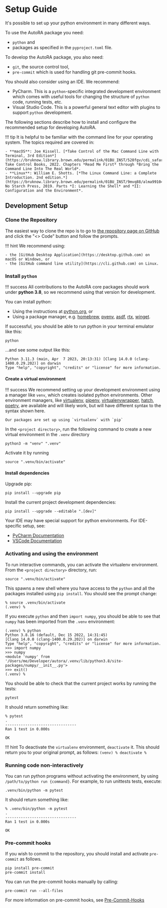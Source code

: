 # Setup Guide

It's possible to set up your python environment in many different ways. 

To use the AutoRA package you need:

- `python` and 
- packages as specified in the `pyproject.toml` file.

To develop the AutoRA package, you also need:

- `git`, the source control tool,
- `pre-commit` which is used for handling git pre-commit hooks.

You should also consider using an IDE. We recommend: 

- PyCharm. This is a `python`-specific integrated development environment which comes with useful tools 
  for changing the structure of `python` code, running tests, etc. 
- Visual Studio Code. This is a powerful general text editor with plugins to support `python` development.

The following sections describe how to install and configure the recommended setup for developing AutoRA.

!!! tip 
    It is helpful to be familiar with the command line for your operating system. The topics required are covered in:

    - **macOS**: Joe Kissell. [*Take Control of the Mac Command Line with Terminal, 3rd Edition*](https://bruknow.library.brown.edu/permalink/01BU_INST/528fgv/cdi_safari_books_v2_9781947282513). Take Control Books, 2022. Chapters *Read Me First* through *Bring the Command Line Into The Real World*.
    - **Linux**: William E. Shotts. [*The Linux Command Line: a Complete Introduction. 2nd edition.*](https://bruknow.library.brown.edu/permalink/01BU_INST/9mvq88/alma991043239704906966). No Starch Press, 2019. Parts *I: Learning the Shell* and *II: Configuration and the Environment*.

## Development Setup

### Clone the Repository

The easiest way to clone the repo is to go to [the repository page on GitHub](https://github.com/AutoResearch/autora)
and click the "<> Code" button and follow the prompts. 

!!! hint
    We recommend using:
    
    - the [GitHub Desktop Application](https://desktop.github.com) on macOS or Windows, or 
    - the [GitHub command line utility](https://cli.github.com) on Linux.

### Install `python`

!!! success
    All contributions to the AutoRA core packages should work under **python 3.8**, so we recommend using that version 
    for development.
    

You can install python:

- Using the instructions at [python.org](https://www.python.org), or
- Using a package manager, e.g.
  [homebrew](https://docs.brew.sh/Homebrew-and-Python), 
  [pyenv](https://github.com/pyenv/pyenv),
  [asdf](https://github.com/asdf-community/asdf-python), 
  [rtx](https://github.com/jdxcode/rtx/blob/main/docs/python.md),
  [winget](https://winstall.app/apps/Python.Python.3.8).

If successful, you should be able to run python in your terminal emulator like this:
```shell
python
```

...and see some output like this:
```
Python 3.11.3 (main, Apr  7 2023, 20:13:31) [Clang 14.0.0 (clang-1400.0.29.202)] on darwin
Type "help", "copyright", "credits" or "license" for more information.
```

#### Create a virtual environment

!!! success
    We recommend setting up your development environment using a manager like `venv`, which creates isolated python 
    environments. Other environment managers, like 
    [virtualenv](https://virtualenv.pypa.io/en/latest/),
    [pipenv](https://pipenv.pypa.io/en/latest/),
    [virtualenvwrapper](https://virtualenvwrapper.readthedocs.io/en/latest/), 
    [hatch](https://hatch.pypa.io/latest/), 
    [poetry](https://python-poetry.org), 
    are available and will likely work, but will have different syntax to the syntax shown here. 

    Our packages are set up using `virtualenv` with `pip`  

In the `<project directory>`, run the following command to create a new virtual environment in the `.venv` directory

```shell
python3 -m "venv" ".venv" 
```

Activate it by running
```shell
source ".venv/bin/activate"
```

#### Install dependencies

Upgrade pip:
```shell
pip install --upgrade pip
```

Install the current project development dependencies:
```shell
pip install --upgrade --editable ".[dev]"
```

Your IDE may have special support for python environments. For IDE-specific setup, see:

- [PyCharm Documentation](https://www.jetbrains.com/help/pycharm/configuring-python-interpreter.html)
- [VSCode Documentation](https://code.visualstudio.com/docs/python/environments)


### Activating and using the environment

To run interactive commands, you can activate the virtualenv environment. From the `<project directory>` 
directory, run:

```shell
source ".venv/bin/activate"
```

This spawns a new shell where you have access to the `python` and all the packages installed using `pip install`. You 
should see the prompt change:

```
% source .venv/bin/activate
(.venv) % 
```


If you execute `python` and then `import numpy`, you should be able to see that `numpy` has been imported from the 
`.venv` environment:

```
(.venv) % python
Python 3.8.16 (default, Dec 15 2022, 14:31:45) 
[Clang 14.0.0 (clang-1400.0.29.202)] on darwin
Type "help", "copyright", "credits" or "license" for more information.
>>> import numpy
>>> numpy
<module 'numpy' from '/Users/me/Developer/autora/.venv/lib/python3.8/site-packages/numpy/__init__.py'>
>>> exit()
(.venv) %
```

You should be able to check that the current project works by running the tests:
```shell
pytest
```

It should return something like:

```
% pytest
.
--------------------------------
Ran 1 test in 0.000s

OK
```


!!! hint
    To deactivate the `virtualenv` environment, `deactivate` it. This should return you to your original prompt,
    as follows:
    ```
    (venv) % deactivate
    % 
    ```


### Running code non-interactively

You can run python programs without activating the environment, by using `/path/to/python run {command}`. For example,
to run unittests tests, execute:

```shell
.venv/bin/python -m pytest
```

It should return something like:

```
% .venv/bin/python -m pytest
.
--------------------------------
Ran 1 test in 0.000s

OK
```

### Pre-commit hooks

If you wish to commit to the repository, you should install and activate `pre-commit` as follows. 
```shell
pip install pre-commit
pre-commit install
```

You can run the pre-commit hooks manually by calling:
```shell
pre-commit run --all-files
```

For more information on pre-commit hooks, see [Pre-Commit-Hooks](./pre-commit-hooks.md)

